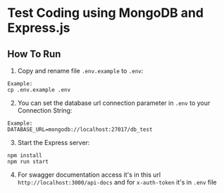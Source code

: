 
# Test Coding using MongoDB and Express.js

## How To Run
1. Copy and rename file `.env.example` to `.env`:
```
Example:
cp .env.example .env
```

2. You can set the database url connection parameter in `.env` to your Connection String:
```
Example:
DATABASE_URL=mongodb://localhost:27017/db_test
```

3. Start the Express server:
```
npm install
npm run start
```

4. For swagger documentation access it's in this url `http://localhost:3000/api-docs` and for `x-auth-token` it's in `.env` file 
